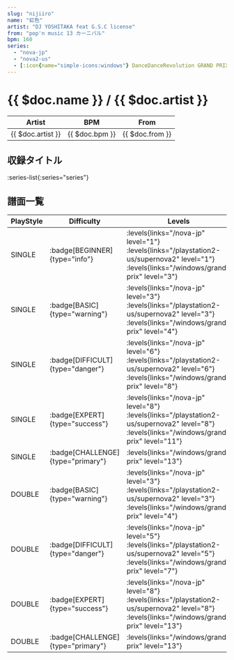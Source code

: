 ```yaml
---
slug: "nijiiro"
name: "虹色"
artist: "DJ YOSHITAKA feat G.S.C license"
from: "pop'n music 13 カーニバル"
bpm: 160
series:
  - "nova-jp"
  - "nova2-us"
  - [:icon{name="simple-icons:windows"} DanceDanceRevolution GRAND PRIX (グランプリプレー)](/windows/grand-prix)
---
```


# {{ $doc.name }} / {{ $doc.artist }}

|Artist|BPM|From|
|------|---|----|
|{{ $doc.artist }}|{{ $doc.bpm }}|{{ $doc.from }}|

## 収録タイトル

:series-list{:series="series"}

## 譜面一覧

|PlayStyle|Difficulty|Levels|Notes|Movie|
|---------|----------|------|-----|-----|
|SINGLE| :badge[BEGINNER]{type="info"}| :levels{links="/nova-jp" level="1"} :levels{links="/playstation2-us/supernova2" level="1"}  :levels{links="/windows/grand-prix" level="3"}|99/0||
|SINGLE| :badge[BASIC]{type="warning"}| :levels{links="/nova-jp" level="3"} :levels{links="/playstation2-us/supernova2" level="3"}  :levels{links="/windows/grand-prix" level="4"}|118/0||
|SINGLE| :badge[DIFFICULT]{type="danger"}| :levels{links="/nova-jp" level="6"} :levels{links="/playstation2-us/supernova2" level="6"}  :levels{links="/windows/grand-prix" level="8"}|256/3||
|SINGLE| :badge[EXPERT]{type="success"}| :levels{links="/nova-jp" level="8"} :levels{links="/playstation2-us/supernova2" level="8"}  :levels{links="/windows/grand-prix" level="11"}|328/0||
|SINGLE| :badge[CHALLENGE]{type="primary"}| :levels{links="/windows/grand-prix" level="13"}|427/6||
|DOUBLE| :badge[BASIC]{type="warning"}| :levels{links="/nova-jp" level="3"} :levels{links="/playstation2-us/supernova2" level="3"}  :levels{links="/windows/grand-prix" level="4"}|105/0||
|DOUBLE| :badge[DIFFICULT]{type="danger"}| :levels{links="/nova-jp" level="5"} :levels{links="/playstation2-us/supernova2" level="5"}  :levels{links="/windows/grand-prix" level="7"}|215/3||
|DOUBLE| :badge[EXPERT]{type="success"}| :levels{links="/nova-jp" level="8"} :levels{links="/playstation2-us/supernova2" level="8"}  :levels{links="/windows/grand-prix" level="13"}|350/0||
|DOUBLE| :badge[CHALLENGE]{type="primary"}| :levels{links="/windows/grand-prix" level="13"}|406/8||
